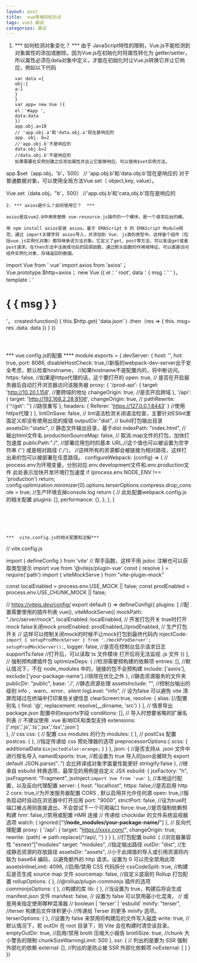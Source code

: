 ```yaml
---
layout: post
title:  vue常用的知识点
tags: vue3 面试
categories: 面试
---
```


1. *** 如何检测对象变化？  ***
   由于 JavaScript特性的限制，Vue.js不能检测到对象属性的添加或删除。因为Vue.js在初始化时将属性转化为 getter/setter，所以属性必须在data对象中定义，才能在初始化时让Vue.js转换它并让它响应，例如以下代码

   ```
   var data ={
   obj:{
   a:1
   }
   }
   var app= new Vue ({
   el：'#app ',
   data:data
   })
   app.obj.a=10
   // 'app.obj.a'和'data.obj.a'现在是响应的
   app. obj. b=2
   //'app.obj.b'不是响应的
   data.obj.b=2
   //data.obj.b'不是响应的
   如果需要在实例创建之后添加属性并且让它能够响应，可以使用$set实例方法。
   ```

app.$set（app.obj，'b'，500）
// 'app.obj.b'和'data.obj.b'现在是响应的
对于普通数据对象，可以使用全局方法Vue.set（ object,key, value）。

Vue.set（data.obj，"b'，500）
//'app.obj.b'和'cata,obj.b'现在是响应的

```
2. *** axios是什么？如何使用它？  ***  

axios是在vue2.0中用来替换 vue-resource.js插件的一个模块，是一个请求后台的模。

用 npm install axios安装 axios。基于 EMAScript 6 的 EMAScript Module规范，通过 import关键字将 axios导入，并添加到 Vue. js类的原型中。这样每个组件（包括vue.js实例化对象）都将继承该方法对象。它定义了get、post等方法，可以发送get或者post请求。在then方法中注册成功后的回调函数，通过箭头函数的作用域特征，可以直接访问组件实例化对象，存储返回的数据。

```
import Vue from ' vue'
import axios from 'axios'；
Vue.prototype.$http=axios；
 new Vue ({
  el：' root',
  data：{
  msg：' '
  }，
  template：'<h1> { { msg } }</h1>'，
  created:function() {
    this.$http.get( 'data.json' )
      .then（res => {
      this. msg= res .data. data
    })
  }
})
```



```
*** vue.config.js的配置 ****
module.exports = {
	devServer: {
        host: '',
        hot: true,
        port: 8086,
        disableHostCheck: true,//新版的webpack-dev-server出于安全考虑，默认检查hostname，
		//如果hostname不是配置内的，将中断访问。
        https: false, //如果是https代理的话，这个要打开的
        open: true,	// 是否在开启服务器后自动打开浏览器访问该服务器
        proxy: {
            '/prod-api': {
                target: 'http://10.20.1.158', //要跨域的地址
                changeOrigin: true, //是否开启跨域
            },
            '/api': {
                target: 'http://192.168.2.28:8106',
                changeOrigin: true,
                // pathRewrite: {'^/get': ''} //路径重写
            },
            headers: {
					Referer: 'https://127.0.0.1:8443'
			} //使用https代理
        }
    },
	lintOnSave: false, // lint语法检测关闭语法检查，主要针对ESlint里面定义却没有使用出现的报错
	outputDir:"dist", // build打包输出目录
    assetsDir:"static", // 静态文件输出目录，基于dist
    indexPath: "index.html",  // 输出html文件名
    productionSourceMap: false, // 取消.map文件的打包，加快打包速度
    publicPath:"./", //部署应用包时的基本 URL,//这个值也可以被设置为空字符串 ('') 或是相对路径 ('./')，
                     //这样所有的资源都会被链接为相对路径，这样打出来的包可以被部署在任意路径。
    configureWebpack: (config) => {
        // process.env为环境变量，分别对应.env.development文件和.env.production文件 此处表示加快开发环境打包速度
        if (process.env.NODE_ENV !== 'production') return;
        config.optimization.minimizer[0].options.terserOptions.compress.drop_console = true;	//生产环境去掉console.log
        return {  // 此处配置webpack.config.js的相关配置
          plugins: [],
          performance: {},
        };
    },
}

```





***  vite.config.js的相关配置和注解***

```
// vite.config.js

import { defineConfig } from 'vite' // 帮手函数，这样不用 jsdoc 注解也可以获取类型提示
import vue from '@vitejs/plugin-vue'
const { resolve } = require('path')
import { viteMockServe } from "vite-plugin-mock"

const localEnabled = process.env.USE_MOCK || false;
const prodEnabled = process.env.USE_CHUNK_MOCK || false;

// https://vitejs.dev/config/
export default () => defineConfig({
 plugins: [ //配置需要使用的插件列表
  vue(),
  viteMockServe({
   mockPath: "./src/server/mock",
   localEnabled: localEnabled, // 开发打包开关 true时打开mock  false关闭mock
   prodEnabled: prodEnabled,//prodEnabled, // 生产打包开关
   // 这样可以控制关闭mock的时候不让mock打包到最终代码内
   injectCode: `
    import { setupProdMockServer } from './mockProdServer';
    setupProdMockServer();
   `,
   logger: false, //是否在控制台显示请求日志
   supportTs:false //打开后，可以读取 ts 文件模块 打开后将无法监视 .js 文件
  })
 ],
 // 强制预构建插件包
 optimizeDeps: {
  //检测需要预构建的依赖项
  entries: [],
  //默认情况下，不在 node_modules 中的，链接的包不会预构建
  include: ['axios'],
  exclude:['your-package-name'] //排除在优化之外
 },
 //静态资源服务的文件夹
 publicDir: "public",
 base: './',
 //静态资源处理
 assetsInclude: "",
 //控制台输出的级别 info 、warn、error、silent
 logLevel: "info",
 // 设为false 可以避免 vite 清屏而错过在终端中打印某些关键信息
 clearScreen:true,
 resolve: {
  alias: [//配置别名
   { find: '@', replacement: resolve(__dirname, 'src') }
  ],
  // 情景导出 package.json 配置中的exports字段
  conditions: [],
  // 导入时想要省略的扩展名列表
  // 不建议使用 .vue 影响IDE和类型支持
  extensions:['.mjs','.js','.ts','.jsx','.tsx','.json']  
 },
 // css
 css: {
  // 配置 css modules 的行为
  modules: {  },
  // postCss 配置
  postcss: {
  },
  //指定传递给 css 预处理器的选项
  preprocessorOptions:{
   scss: {
    additionalData:`$injectedColor:orange;`
   }
  }
 },
 json: {
  //是否支持从 .json 文件中进行按名导入
  namedExports: true,
  //若设置为 true 导入的json会被转为 export default JSON.parse("..") 会比转译成对象字面量性能更好
  stringify:false
 },
 //继承自 esbuild 转换选项，最常见的用例是自定义 JSX
 esbuild: {
  jsxFactory: "h",
  jsxFragment: "Fragment",
  jsxInject:`import Vue from 'vue'`
 },
 //本地运行配置，以及反向代理配置
 server: {
  host: "localhost",
  https: false,//是否启用 http 2
  cors: true,//为开发服务器配置 CORS , 默认启用并允许任何源
  open: true,//服务启动时自动在浏览器中打开应用
  port: "9000",
  strictPort: false, //设为true时端口被占用则直接退出，不会尝试下一个可用端口
  force: true,//是否强制依赖预构建
  hmr: false,//禁用或配置 HMR 连接
  // 传递给 chockidar 的文件系统监视器选项
  watch: {
   ignored:["!**/node_modules/your-package-name/**"]
  },
  // 反向代理配置
  proxy: {
   '/api': {
    target: "https://xxxx.com/",
    changeOrigin: true,
    rewrite: (path) => path.replace(/^\/api/, '')
   }
  }
 },
 //打包配置
 build: {
  //浏览器兼容性  "esnext"|"modules"
  target: "modules",
  //指定输出路径
  outDir: "dist",
  //生成静态资源的存放路径
  assetsDir: "assets",
  //小于此阈值的导入或引用资源将内联为 base64 编码，以避免额外的 http 请求。设置为 0 可以完全禁用此项
  assetsInlineLimit: 4096,
  //启用/禁用 CSS 代码拆分
  cssCodeSplit: true,
  //构建后是否生成 source map 文件
  sourcemap: false,
  //自定义底层的 Rollup 打包配置
  rollupOptions: {
  },
  //@rollup/plugin-commonjs 插件的选项
  commonjsOptions: {
  },
  //构建的库
  lib: {
  },
  //当设置为 true，构建后将会生成 manifest.json 文件
  manifest: false,
  // 设置为 false 可以禁用最小化混淆，
  // 或是用来指定使用哪种混淆器
  // boolean | 'terser' | 'esbuild'
  minify: "terser", //terser 构建后文件体积更小
  //传递给 Terser 的更多 minify 选项。
  terserOptions: {
  },
  //设置为 false 来禁用将构建后的文件写入磁盘
  write: true,
  //默认情况下，若 outDir 在 root 目录下，则 Vite 会在构建时清空该目录。
  emptyOutDir: true,
  //启用/禁用 brotli 压缩大小报告
  brotliSize: true,
  //chunk 大小警告的限制
  chunkSizeWarningLimit: 500
 },
 ssr: {
  // 列出的是要为 SSR 强制外部化的依赖
  external: [],
  //列出的是防止被 SSR 外部化依赖项
  noExternal: [
  ]
 }
})


```
